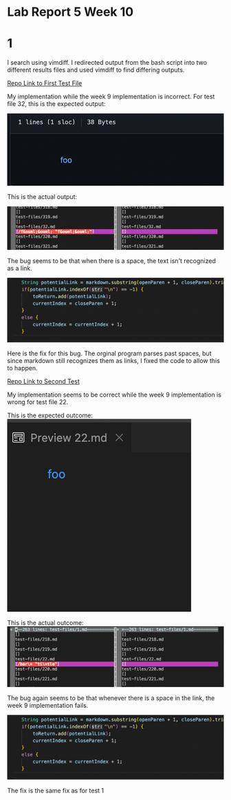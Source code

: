 # Lab Report 5 Week 10

# 1 
I search using vimdiff. I redirected output from the bash script into two different results files and used vimdiff to find differing outputs. 

[Repo Link to First Test File](https://github.com/nidhidhamnani/markdown-parser/blob/main/test-files/32.md)


My implementation while the week 9 implementation is incorrect. For test file 32, this is the expected output: 

![Image](lab5sc2.png)

This is the actual output: 

![Image](lab5sc1.png)

The bug seems to be that when there is a space, the text isn't recognized as a link. 

![Image](lab5sc5.png)

Here is the fix for this bug. The orginal program parses past spaces, but since markdown still recognizes them as links, I fixed the code to allow this to happen. 

[Repo Link to Second Test](https://github.com/nidhidhamnani/markdown-parser/blob/main/test-files/22.md)

My implementation seems to be correct while the week 9 implementation is wrong for test file 22. 

This is the expected outcome: 
![Image](lab5sc4.png)

This is the actual outcome: 
![Image](lab5sc3.png)

The bug again seems to be that whenever there is a space in the link, the week 9 implementation fails. 

![Image](lab5sc5.png)

The fix is the same fix as for test 1 

